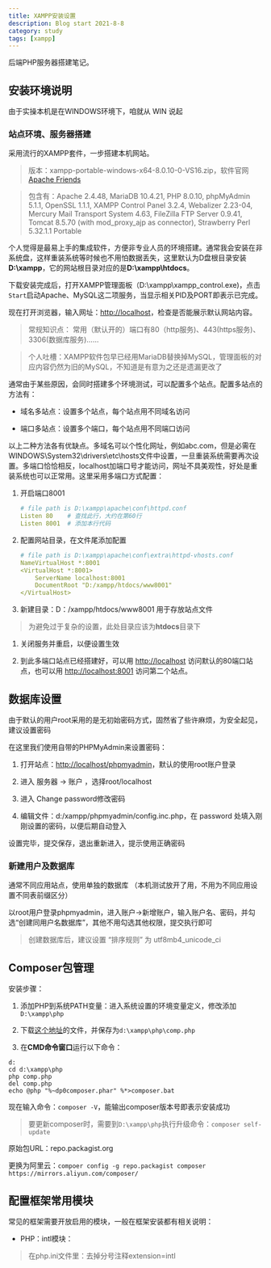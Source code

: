 ```yaml
---
title: XAMPP安装设置
description: Blog start 2021-8-8
category: study
tags: [xampp]
---
```


后端PHP服务器搭建笔记。

## 安装环境说明

由于实操本机是在WINDOWS环境下，咱就从 WIN 说起

### 站点环境、服务器搭建

采用流行的XAMPP套件，一步搭建本机网站。

>  版本：xampp-portable-windows-x64-8.0.10-0-VS16.zip，软件官网[Apache Friends](https://www.apachefriends.org/index.html)

>  包含有：Apache 2.4.48, MariaDB 10.4.21, PHP 8.0.10, phpMyAdmin 5.1.1, OpenSSL 1.1.1, XAMPP Control Panel 3.2.4, Webalizer 2.23-04, Mercury Mail Transport System 4.63, FileZilla FTP Server 0.9.41, Tomcat 8.5.70 (with mod_proxy_ajp as connector), Strawberry Perl 5.32.1.1 Portable

个人觉得是最易上手的集成软件，方便非专业人员的环境搭建。通常我会安装在非系统盘，这样重装系统等时候也不用怕数据丢失，这里默认为D盘根目录安装**D:\xampp**，它的网站根目录对应的是**D:\xampp\htdocs**。

下载安装完成后，打开XAMPP管理面板（D:\xampp\xampp_control.exe)，点击`Start`启动Apache、MySQL这二项服务，当显示相关PID及PORT即表示已完成。

现在打开浏览器，输入网址：<http://localhost>，检查是否能展示默认网站内容。

> 常规知识点： 常用（默认开的）端口有80（http服务)、443(https服务)、3306(数据库服务)……

>  个人吐槽：XAMPP软件包早已经用MariaDB替换掉MySQL，管理面板的对应内容仍然为旧的MySQL，不知道是有意为之还是遗漏更改了

通常由于某些原因，会同时搭建多个环境测试，可以配置多个站点。配置多站点的方法有：

- 域名多站点：设置多个站点，每个站点用不同域名访问

- 端口多站点：设置多个端口，每个站点用不同端口访问

以上二种方法各有优缺点。多域名可以个性化网址，例如abc.com，但是必需在WINDOWS\System32\drivers\etc\hosts文件中设置，一旦重装系统需要再次设置。多端口恰恰相反，localhost加端口号才能访问，网址不具美观性，好处是重装系统也可以正常用。这里采用多端口方式配置：

1. 开启端口8001

    ```yaml
    # file path is D:\xampp\apache\conf\httpd.conf
    Listen 80    # 查找此行，大约在第60行
    Listen 8001  # 添加本行代码
    ```

1. 配置网站目录，在文件尾添加配置

    ```yaml
    # file path is D:\xampp\apache\conf\extra\httpd-vhosts.conf
    NameVirtualHost *:8001
    <VirtualHost *:8001>
        ServerName localhost:8001
        DocumentRoot "D:/xampp/htdocs/www8001"
    </VirtualHost>
    ```

1. 新建目录：D：/xampp/htdocs/www8001 用于存放站点文件

> 为避免过于复杂的设置，此处目录应该为**htdocs**目录下

1. 关闭服务并重启，以便设置生效

1. 到此多端口站点已经搭建好，可以用 <http://localhost> 访问默认的80端口站点，也可以用 <http://localhost:8001> 访问第二个站点。

## 数据库设置

由于默认的用户root采用的是无初始密码方式，固然省了些许麻烦，为安全起见，建议设置密码

在这里我们使用自带的PHPMyAdmin来设置密码：

1. 打开站点：<http://localhost/phpmyadmin>，默认的使用root账户登录

1. 进入 服务器 -> 账户 ，选择root/localhost

1. 进入 Change password修改密码

1. 编辑文件：d:/xampp/phpmyadmin/config.inc.php，在 password 处填入刚刚设置的密码，以便后期自动登入

设置完毕，提交保存，退出重新进入，提示使用正确密码

### 新建用户及数据库

通常不同应用站点，使用单独的数据库 （本机测试放开了用，不用为不同应用设置不同表前缀区分）

以root用户登录phpmyadmin，进入账户->新增账户，输入账户名、密码，并勾选“创建同用户名数据库”，其他不用勾选其他权限，提交执行即可

> 创建数据库后，建议设置 “排序规则” 为 utf8mb4_unicode_ci

## Composer包管理

安装步骤：

1. 添加PHP到系统PATH变量：进入系统设置的环境变量定义，修改添加`D:\xampp\php`

1. 下载[这个地址](https://getcomposer.org/installer)的文件，并保存为`d:\xampp\php\comp.php`

1. 在**CMD命令窗口**运行以下命令：

```
d:
cd d:\xampp\php
php comp.php
del comp.php
echo @php "%~dp0composer.phar" %*>composer.bat
```

现在输入命令：`composer -V`，能输出composer版本号即表示安装成功

> 要更新composer时，需要到`D:\xampp\php`执行升级命令：`composer self-update`

原始包URL：repo.packagist.org

更换为阿里云：`compoer config -g repo.packagist composer https://mirrors.aliyun.com/composer/`

## 配置框架常用模块

常见的框架需要开放启用的模块，一般在框架安装都有相关说明：

- PHP：intl模块：

> 在php.ini文件里：去掉分号注释extension=intl



